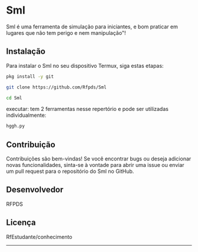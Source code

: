 # Sml

Sml é uma ferramenta de simulação para iniciantes, e bom praticar em lugares que não tem perigo e nem manipulação"!

## Instalação

Para instalar o Sml no seu dispositivo Termux, siga estas etapas:
 ```bash
pkg install -y git
```
```bash
git clone https://github.com/Rfpds/Sml
```
```bash
cd Sml
```
executar:
tem 2 ferramentas nesse repertório e pode ser utilizadas individualmente:
```bash
hggh.py
```

## Contribuição

Contribuições são bem-vindas! Se você encontrar bugs ou deseja adicionar novas funcionalidades, sinta-se à vontade para abrir uma issue ou enviar um pull request para o repositório do Sml no GitHub.

## Desenvolvedor
RFPDS

## Licença
RfEstudante/conhecimento

---

